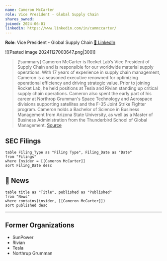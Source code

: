 ```yaml
---
name: Cameron McCarter
role: Vice President - Global Supply Chain
shares_owned: 
joined: 2024-06-01
linkedin: https://www.linkedin.com/in/cammccarter/
---
```


**Role**: Vice President - Global Supply Chain
[🔗 LinkedIn](https://www.linkedin.com/in/cammccarter/)

![[Pasted image 20241127003647.png|300]]

>[!summary]
Cameron McCarter is Rocket Lab’s Vice President of Supply Chain and is responsible for our worldwide material supply operations. With 17 years of experience in supply chain management, Cameron is a seasoned executive renowned for optimizing operational efficiency and driving strategic value. Prior to joining Rocket Lab, he held positions at Tesla and Rivian standing up critical supply chain operations. Cameron also spent the early part of his career at Northrop Grumman's Space Technology and Aerospace divisions supporting satellites and the F-35 Joint Strike Fighter program.
Cameron holds a Bachelor of Science in Business Management from Arizona State University, as well as a Master of Business Administration from the Thunderbird School of Global Management.
[Source](https://www.rocketlabusa.com/about/team/)

## SEC Filings
```dataview
table Filing_Type as "Filing Type", Filing_Date as "Date"
from "Filings"
where Insider = [[Cameron McCarter]]
sort Filing_Date desc
```

## 📰 News
```dataview
table title as "Title", published as "Published"
from "News"
where contains(insider, [[Cameron McCarter]])
sort published desc
```

---
## Former Organizations

-  SunPower
-  Rivian
-  Tesla
-  Northrup Grumman